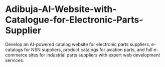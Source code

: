 # Adibuja-AI-Website-with-Catalogue-for-Electronic-Parts-Supplier
Develop an AI-powered catalog website for electronic parts suppliers, e-catalogs for NSN suppliers, product catalogs for aviation parts, and full e-commerce sites for industrial parts suppliers with expert web development services.
